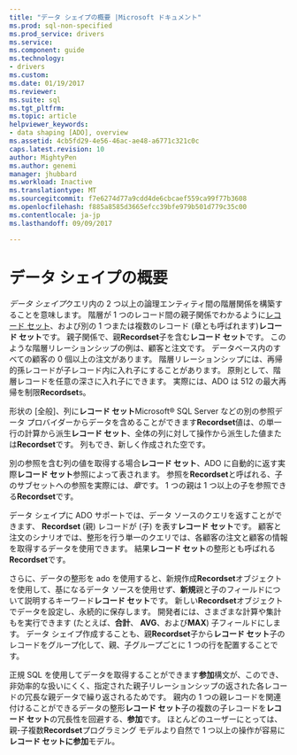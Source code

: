 ```yaml
---
title: "データ シェイプの概要 |Microsoft ドキュメント"
ms.prod: sql-non-specified
ms.prod_service: drivers
ms.service: 
ms.component: guide
ms.technology:
- drivers
ms.custom: 
ms.date: 01/19/2017
ms.reviewer: 
ms.suite: sql
ms.tgt_pltfrm: 
ms.topic: article
helpviewer_keywords:
- data shaping [ADO], overview
ms.assetid: 4cb5fd29-4e56-46ac-ae48-a6771c321c0c
caps.latest.revision: 10
author: MightyPen
ms.author: genemi
manager: jhubbard
ms.workload: Inactive
ms.translationtype: MT
ms.sourcegitcommit: f7e6274d77a9cdd4de6cbcaef559ca99f77b3608
ms.openlocfilehash: f885a8585d3665efcc39bfe979b501d779c35c00
ms.contentlocale: ja-jp
ms.lasthandoff: 09/09/2017

---
```

# <a name="data-shaping-overview"></a>データ シェイプの概要
*データ シェイプ*クエリ内の 2 つ以上の論理エンティティ間の階層関係を構築することを意味します。 階層が 1 つのレコード間の親子関係でわかるように[レコード セット](../../../ado/reference/ado-api/recordset-object-ado.md)、および別の 1 つまたは複数のレコード (章とも呼ばれます)**レコード セット**です。 親子関係で、親**Recordset**子を含む**レコード セット**です。 このような階層リレーションシップの例は、顧客と注文です。 データベース内のすべての顧客の 0 個以上の注文があります。 階層リレーションシップには、再帰的孫レコードが子レコード内に入れ子にすることがあります。 原則として、階層レコードを任意の深さに入れ子にできます。 実際には、ADO は 512 の最大再帰を制限**Recordset**s。  
  
 形状の [全般]、列に**レコード セット**Microsoft® SQL Server などの別の参照データ プロバイダーからデータを含めることができます**Recordset**値は、の単一行の計算から派生**レコード セット**、全体の列に対して操作から派生した値または**Recordset**です。 列もでき、新しく作成された空です。  
  
 別の参照を含む列の値を取得する場合**レコード セット**、ADO に自動的に返す実際**レコード セット**参照によって表されます。 参照を**Recordset**と呼ばれる、子のサブセットへの参照を実際には、*章*です。 1 つの親は 1 つ以上の子を参照できる**Recordset**です。  
  
 データ シェイプに ADO サポートでは、データ ソースのクエリを返すことができます、 **Recordset** (親) レコードが (子) を表す**レコード セット**です。 顧客と注文のシナリオでは、整形を行う単一のクエリでは、各顧客の注文と顧客の情報を取得するデータを使用できます。 結果**レコード セット**の整形とも呼ばれる**Recordset**です。  
  
 さらに、データの整形を ado を使用すると、新規作成**Recordset**オブジェクトを使用して、基になるデータ ソースを使用せず、**新規**親と子のフィールドについて説明するキーワード**レコード セット**です。 新しい**Recordset**オブジェクトでデータを設定し、永続的に保存します。 開発者には、さまざまな計算や集計もを実行できます (たとえば、**合計**、 **AVG**、および**MAX**) 子フィールドにします。 データ シェイプ作成することも、親**Recordset**子から**レコード セット**子のレコードをグループ化して、親、子グループごとに 1 つの行を配置することです。  
  
 正規 SQL を使用してデータを取得することができます**参加**構文が、このでき、非効率的な扱いにくく、指定された親子リレーションシップの返された各レコードの冗長な親データで繰り返されるためです。 親内の 1 つの親レコードを関連付けることができるデータの整形**レコード セット**子の複数の子レコードを**レコード セット**の冗長性を回避する、**参加**です。 ほとんどのユーザーにとっては、親-子複数**Recordset**プログラミング モデルより自然で 1 つ以上の操作が容易に**レコード セットに参加**モデル。

